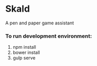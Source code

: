 # Skald
A pen and paper game assistant

### To run development environment:
1. npm install
2. bower install
3. gulp serve

